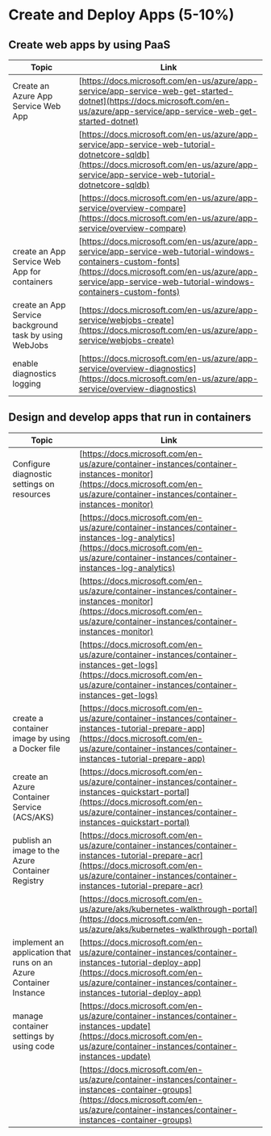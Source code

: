 # Create and Deploy Apps (5-10%)

## Create web apps by using PaaS


| Topic | Link |
| --- | --- |
| Create an Azure App Service Web App | [https://docs.microsoft.com/en-us/azure/app-service/app-service-web-get-started-dotnet](https://docs.microsoft.com/en-us/azure/app-service/app-service-web-get-started-dotnet) |
|   | [https://docs.microsoft.com/en-us/azure/app-service/app-service-web-tutorial-dotnetcore-sqldb](https://docs.microsoft.com/en-us/azure/app-service/app-service-web-tutorial-dotnetcore-sqldb) |
|   | [https://docs.microsoft.com/en-us/azure/app-service/overview-compare](https://docs.microsoft.com/en-us/azure/app-service/overview-compare) |
| create an App Service Web App for containers | [https://docs.microsoft.com/en-us/azure/app-service/app-service-web-tutorial-windows-containers-custom-fonts](https://docs.microsoft.com/en-us/azure/app-service/app-service-web-tutorial-windows-containers-custom-fonts) |
| create an App Service background task by using WebJobs | [https://docs.microsoft.com/en-us/azure/app-service/webjobs-create](https://docs.microsoft.com/en-us/azure/app-service/webjobs-create) |
| enable diagnostics logging | [https://docs.microsoft.com/en-us/azure/app-service/overview-diagnostics](https://docs.microsoft.com/en-us/azure/app-service/overview-diagnostics) |

## Design and develop apps that run in containers

| Topic | Link |
| --- | --- |
| Configure diagnostic settings on resources | [https://docs.microsoft.com/en-us/azure/container-instances/container-instances-monitor](https://docs.microsoft.com/en-us/azure/container-instances/container-instances-monitor) |
|   | [https://docs.microsoft.com/en-us/azure/container-instances/container-instances-log-analytics](https://docs.microsoft.com/en-us/azure/container-instances/container-instances-log-analytics) |
|   | [https://docs.microsoft.com/en-us/azure/container-instances/container-instances-monitor](https://docs.microsoft.com/en-us/azure/container-instances/container-instances-monitor) |
|   | [https://docs.microsoft.com/en-us/azure/container-instances/container-instances-get-logs](https://docs.microsoft.com/en-us/azure/container-instances/container-instances-get-logs) |
| create a container image by using a Docker file | [https://docs.microsoft.com/en-us/azure/container-instances/container-instances-tutorial-prepare-app](https://docs.microsoft.com/en-us/azure/container-instances/container-instances-tutorial-prepare-app) |
| create an Azure Container Service (ACS/AKS) | [https://docs.microsoft.com/en-us/azure/container-instances/container-instances-quickstart-portal](https://docs.microsoft.com/en-us/azure/container-instances/container-instances-quickstart-portal) |
| publish an image to the Azure Container Registry | [https://docs.microsoft.com/en-us/azure/container-instances/container-instances-tutorial-prepare-acr](https://docs.microsoft.com/en-us/azure/container-instances/container-instances-tutorial-prepare-acr) |
|   | [https://docs.microsoft.com/en-us/azure/aks/kubernetes-walkthrough-portal](https://docs.microsoft.com/en-us/azure/aks/kubernetes-walkthrough-portal) |
| implement an application that runs on an Azure Container Instance | [https://docs.microsoft.com/en-us/azure/container-instances/container-instances-tutorial-deploy-app](https://docs.microsoft.com/en-us/azure/container-instances/container-instances-tutorial-deploy-app) |
| manage container settings by using code | [https://docs.microsoft.com/en-us/azure/container-instances/container-instances-update](https://docs.microsoft.com/en-us/azure/container-instances/container-instances-update) |
|   | [https://docs.microsoft.com/en-us/azure/container-instances/container-instances-container-groups](https://docs.microsoft.com/en-us/azure/container-instances/container-instances-container-groups) |
